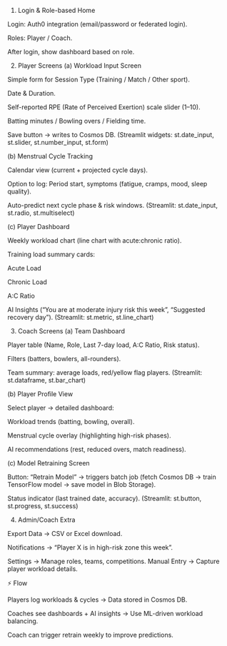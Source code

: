 1. Login & Role-based Home

Login: Auth0 integration (email/password or federated login).

Roles: Player / Coach.

After login, show dashboard based on role.

2. Player Screens
(a) Workload Input Screen

Simple form for Session Type (Training / Match / Other sport).

Date & Duration.

Self-reported RPE (Rate of Perceived Exertion) scale slider (1–10).

Batting minutes / Bowling overs / Fielding time.

Save button → writes to Cosmos DB.
(Streamlit widgets: st.date_input, st.slider, st.number_input, st.form)

(b) Menstrual Cycle Tracking

Calendar view (current + projected cycle days).

Option to log: Period start, symptoms (fatigue, cramps, mood, sleep quality).

Auto-predict next cycle phase & risk windows.
(Streamlit: st.date_input, st.radio, st.multiselect)

(c) Player Dashboard

Weekly workload chart (line chart with acute:chronic ratio).

Training load summary cards:

Acute Load

Chronic Load

A:C Ratio

AI Insights (“You are at moderate injury risk this week”, “Suggested recovery day”).
(Streamlit: st.metric, st.line_chart)

3. Coach Screens
(a) Team Dashboard

Player table (Name, Role, Last 7-day load, A:C Ratio, Risk status).

Filters (batters, bowlers, all-rounders).

Team summary: average loads, red/yellow flag players.
(Streamlit: st.dataframe, st.bar_chart)

(b) Player Profile View

Select player → detailed dashboard:

Workload trends (batting, bowling, overall).

Menstrual cycle overlay (highlighting high-risk phases).

AI recommendations (rest, reduced overs, match readiness).

(c) Model Retraining Screen

Button: “Retrain Model” → triggers batch job (fetch Cosmos DB → train TensorFlow model → save model in Blob Storage).

Status indicator (last trained date, accuracy).
(Streamlit: st.button, st.progress, st.success)

4. Admin/Coach Extra

Export Data → CSV or Excel download.

Notifications → “Player X is in high-risk zone this week”.

Settings → Manage roles, teams, competitions.
Manual Entry → Capture player workload details.

⚡ Flow

Players log workloads & cycles → Data stored in Cosmos DB.

Coaches see dashboards + AI insights → Use ML-driven workload balancing.

Coach can trigger retrain weekly to improve predictions.